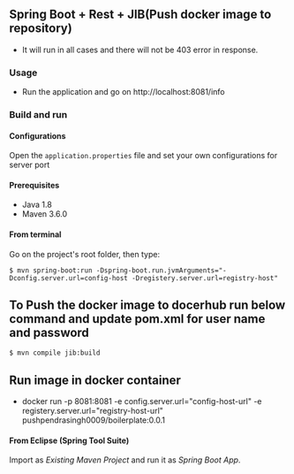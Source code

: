 ## Spring Boot + Rest + JIB(Push docker image to repository)
- It will run in all cases and there will not be 403 error in response.

### Usage

- Run the application and go on http://localhost:8081/info

### Build and run

#### Configurations

Open the `application.properties` file and set your own configurations for server port

#### Prerequisites

- Java 1.8
- Maven 3.6.0

#### From terminal

Go on the project's root folder, then type:

    $ mvn spring-boot:run -Dspring-boot.run.jvmArguments="-Dconfig.server.url=config-host -Dregistery.server.url=registry-host"
    
## To Push the docker image to docerhub run below command and update pom.xml for user name and password
	$ mvn compile jib:build
	
## Run image in docker container
- docker run -p 8081:8081 -e config.server.url="config-host-url" -e registery.server.url="registry-host-url" pushpendrasingh0009/boilerplate:0.0.1

#### From Eclipse (Spring Tool Suite)

Import as *Existing Maven Project* and run it as *Spring Boot App*.
